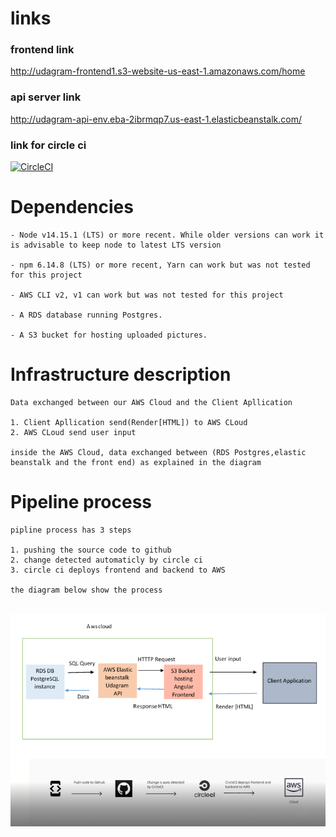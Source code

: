 # links
### frontend link
http://udagram-frontend1.s3-website-us-east-1.amazonaws.com/home

### api server link
http://udagram-api-env.eba-2ibrmqp7.us-east-1.elasticbeanstalk.com/

### link for circle ci
[![CircleCI](https://dl.circleci.com/status-badge/img/gh/Bassam-T/udagram/tree/main.svg?style=svg)](https://dl.circleci.com/status-badge/redirect/gh/Bassam-T/udagram/tree/main)

# Dependencies

```
- Node v14.15.1 (LTS) or more recent. While older versions can work it is advisable to keep node to latest LTS version

- npm 6.14.8 (LTS) or more recent, Yarn can work but was not tested for this project

- AWS CLI v2, v1 can work but was not tested for this project

- A RDS database running Postgres.

- A S3 bucket for hosting uploaded pictures.

```

# Infrastructure description

```
Data exchanged between our AWS Cloud and the Client Apllication 

1. Client Apllication send(Render[HTML]) to AWS CLoud
2. AWS CLoud send user input

inside the AWS Cloud, data exchanged between (RDS Postgres,elastic beanstalk and the front end) as explained in the diagram

```

# Pipeline process

```
pipline process has 3 steps

1. pushing the source code to github
2. change detected automaticly by circle ci
3. circle ci deploys frontend and backend to AWS

the diagram below show the process
```
<br>
<img src="docs/Udagram Archtiecture.png" align="right" />
<img src="docs/udagram-pipline-diagram.jpg" align="right" />